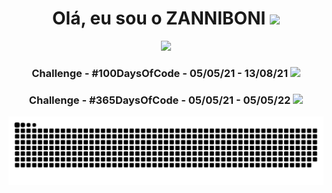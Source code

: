 <div align="center">
<h1>Olá, eu sou o <strong>ZANNIBONI</strong> <img src="https://media.giphy.com/media/hvRJCLFzcasrR4ia7z/giphy.gif" width="25px"> </h1>
<img  src="http://github-readme-streak-stats.herokuapp.com?user=zanniboni&theme=dracula&hide_border=true">
  <h3>Challenge - #100DaysOfCode - 05/05/21 - 13/08/21 <img src="https://media3.giphy.com/media/llQMjpdCwjdrVGzz1d/giphy.gif?cid=ecf05e47we1pvcnhli8m8654bio4cf0b2gf7oacvbnjht012&rid=giphy.gif&ct=s" width="25px"> </h3>
  <h3>Challenge - #365DaysOfCode - 05/05/21 - 05/05/22 <img src="https://media4.giphy.com/media/pf4xLNTrRFnYxJLYid/giphy.gif?cid=ecf05e47kv0v2xuo2qvu0duzfjsug6n7zph9f4yvhs3qv2zj&rid=giphy.gif&ct=s" width="25px"> </h3>
  
</div>

![Snake animation](https://github.com/zanniboni/zanniboni/blob/output/github-contribution-grid-snake.svg)
<br>
